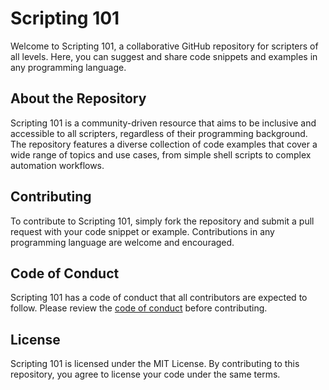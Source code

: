 # Scripting 101

Welcome to Scripting 101, a collaborative GitHub repository for scripters of all levels. Here, you can suggest and share code snippets and examples in any programming language.

## About the Repository

Scripting 101 is a community-driven resource that aims to be inclusive and accessible to all scripters, regardless of their programming background. The repository features a diverse collection of code examples that cover a wide range of topics and use cases, from simple shell scripts to complex automation workflows.

## Contributing

To contribute to Scripting 101, simply fork the repository and submit a pull request with your code snippet or example. Contributions in any programming language are welcome and encouraged.

## Code of Conduct

Scripting 101 has a code of conduct that all contributors are expected to follow. Please review the [code of conduct](https://www.contributor-covenant.org/version/1/4/code-of-conduct/) before contributing.

## License

Scripting 101 is licensed under the MIT License. By contributing to this repository, you agree to license your code under the same terms.
